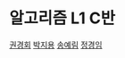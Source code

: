 # 알고리즘 L1 C반

[권경회](https://yeardream-gitlab.elice.io/algorithm_l1/class_c/l1-c/-/tree/main/3%EC%A3%BC%EC%B0%A8%20%EC%95%8C%EA%B3%A0%EB%A6%AC%EC%A6%98%20L1(%EA%B6%8C%EA%B2%BD%ED%9A%8C))
[박지용](https://yeardream-gitlab.elice.io/algorithm_l1/class_c/l1-c/-/tree/main/4%EC%A3%BC%EC%B0%A8%20%EC%95%8C%EA%B3%A0%EB%A6%AC%EC%A6%98%20L1%20%EB%B0%95%EC%A7%80%EC%9A%A9)
[송예림](https://yeardream-gitlab.elice.io/algorithm_l1/class_c/l1-c/-/tree/main/3%EC%A3%BC%EC%B0%A8%20%EC%95%8C%EA%B3%A0%EB%A6%AC%EC%A6%98%20L1%20%EC%86%A1%EC%98%88%EB%A6%BC)
[정경임](https://yeardream-gitlab.elice.io/algorithm_l1/class_c/l1-c/-/tree/main/%EC%A0%95%EA%B2%BD%EC%9E%84)
